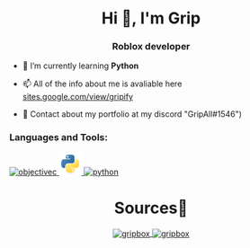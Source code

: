 <h1 align="center">Hi 👋, I'm Grip</h1>
<h3 align="center">Roblox developer</h3>

- 🌱 I’m currently learning **Python**

- 📫 All of the info about me is avaliable here [sites.google.com/view/gripify](https://sites.google.com/view/gripify/me)

- 💬 Contact about my portfolio at my discord "GripAll#1546")


<h3 align="left">Languages and Tools:</h3>
<p align="left"> <a href="https://roblox.com/create" target="_blank" rel="noreferrer"> <img src="https://img.icons8.com/color/256/roblox-studio.png" alt="objectivec" width="40" height="40"/> </a> <a href="https://www.python.org" target="_blank" rel="noreferrer"> <img src="https://raw.githubusercontent.com/devicons/devicon/master/icons/python/python-original.svg" alt="python" width="40" height="40"/> </a>
 <a href="https://www.lua.org/" target="_blank" rel="noreferrer"> <img src="https://upload.wikimedia.org/wikipedia/commons/thumb/c/cf/Lua-Logo.svg/1200px-Lua-Logo.svg.png" alt="python" width="40" height="40"/> </a> </p>




<h1 align="center">Sources🔗</h1>
<p align="center"> <a href="https://github.com/gripbox/gripify/tree/main/scripts"> <img align="center" src="https://lh3.googleusercontent.com/fife/AMPSemfLMMWl8uCUuY6AjEkRsIS6DL8WR_biPkTtKdOEG7wxWeyXN3BoGn1CPvhHq1tiy5jJPmLy1lwfhY3WYEPDkxNpbSSBisYz5rrf5DYbeGzlL6yL7LSKkJ6OvNasuv2wS2kFft9K0QLoSFAVC5ZHCH0kJaCSrjpe_7gTlPr_8bJ5qEI1AygPkr4AsUSF24Awqvw8njDe_nB2v13HxIonT9A2a4j-CRbQrClmvmUacBLY7VjiaC-7VaI7XGdIVK2Aec9s7q0rR97Np13jKtUeq1jAYj0PDeAvz3zzZmLfHyn6llPQi-haJIIUP1MCaP3N8X5zM-d7jnobuiJCIs-yb7M5iFcS0ZZYIEFa1EzsptFH97kbl68cpQyBMVDMQ_3VQUxnbtQOfnIcG7TP6RCvcLjrL94a9hP5kP0ndfqSpNZvgkdFtzW453NvhDGf93ch4YT5R7tDHRrT6ZyJT-0nEttn1LhuSz-LJ59WUZmNSAGSTQbVv35LoGhRC7QfTy157P8LF5vpu00qQaoksKuDGsGkmywcp1kVjbNGNtx99FEFUAEzUhwMoCkbjqurg1xKXuvwzCW3pDfu5wKFa_ljH5UoUof_rZGADFnsdqk3p0mewN0ln6SF-E39VGw2IhynNlqN7iNu6Ti8KQAAN2MxbduYYQmzPqN0YOxFwNRKKzbjheckDTeMMzgfX_FZpUOC05HCZrB7GEeOGYqPTCfXKv7STZn1ZKyCEhfurw54ru6gmXg5Ljns51cV9hT9sHrts84gPozwdWOcrbRrX18G8ZrGzeT9yIPpJ8-zYlIrjrYtmOsEismpHqKFSP_pw_yP3CoaInQGB7rOJLMclTivnMBZBiQqOS27jZdRWcievKlh3zBCfc-ULX07W4ANFqwHuXAW4fDPTpbiLeUscjBEY5NKuefNPmZ1OabeKY_Q8nPEQZCPqWKd-YxsYHhsOI_1BAHZG5ZG1fhfjryVX077EDMULQ8ivz-D4XuZgslQHNfvWbzBCblX73999Y4SJhzHfxFhS7T4AYbVOh3TrF1bgzVTPa4OjJvGcT75nor-Wj1YL_X1ZQy23ql0xPpW5FdYVDghkZGoIIYe1_1n1hIBzECpziWtLSh1F398MYWm2-C8CLuagE02Q35xkIBZocwRJq8Ufe-1JeSrVxUWc8c8dfekZ5PR2ZZwf3MGsPzirnLDWFk6X4Xkhup0rtaol77m6bugRGGWsIBt-3m0UqmdFnC4QYeSH8qllzdq2VyQExTZWeXT9uoBOp8hVhLG83ZEF3xo2RMwk9KszUCD9gz4DwoSq8lzqfTUwNL0dHKPjcQlpDafHjcAsbFz_DkhP4P729BXTGEssGYd55NS2H7uOEjjUSGa20H_iQuC79lolNeEXfhKBmx0F5xeG3pqlo6EfErzuhhY0mvR0jovxWOpgolOcrk1KsPB_GdKAUmnd50jYP8UHM96fN7kj-XBg-G6GGw-BNNtmlvaYnPXDk9bME4gpBcbyKMgR5eTIrvZxNsaVa0SH9Y8WFxwhP0=w1446-h969" height="70" width="280" alt="gripbox"/> </a>         <a href="https://sites.google.com/view/gripify/sources"> <img align="center" src="https://lh3.googleusercontent.com/fife/AMPSemdQG3OWUfLeGV4NfSeMvfPSJi85PaR2lG0i0d0x6IDmcq7x-FY7K2JYsidD99m-zbVQw-RRwY9XDhjuJuwV84Vpi2X1evAXeVStcrEFuGHrRVexvEidpu0kT52KEy_rMuB64wIzUfQa34DMnOIiS0ifDAnRj7QmURG1CPLRmbroUpaP4pY4X84Lvg0d80kgUhlR7RJZYzKztfwvvyNG168bqZbh7Prl65F1fhl_fHDCZZmsUOOFpBZYa9bZim5cNK_9Q2-TAxLM9UQHRhY7LBhtwZ3uDbhMCSn4RhkwZtG921AN1sTLGRFRFCWewMkTX2RmulJeAMpg5yTMeZndf9HsB2klceNShaGeE9b_yoElvzFF3d4gHeRGoNgsXdh1Ffm6OOCIDF55Q9Pc9oPqzLdS1RGnmMy08K7zN56uJYmmwFzEMd0PP4yCerEwyWDnYarWx0dVx9SnobzDeLvUsHAwEjPiUm1EA2jTs3IfH4gAEpXhdJdXB6zexKcqBchAhONi8uBwX_QvyP6SJqQnUiPv2lqtOTB5iPip20IdDNUyU-x3Xd1rEpyTWRb94T6mSfl-P5IU2GcITx8yjfXdRaq2_Gwz7gbhQCzQyGdLq1EczL4oG72uFnw6_DmZvLRsYz9RoDOOWyW2BOTTU2nUY0U9wMEHHQCynd7poXmjCL8G7qEzX7T3oKfa8EZBOzgHmLK6UnO7ms1PKabP3MwqgffE8Ut4l70yfQNhD0OkCg7N66MSd8qqiu0ZP3drTYY5KHGg-4s-i0ZneSTNaoH5JP_Cixwf3OqRxm4Q2J_mnu0RbzSRpAoUaXstkSoisRXSoV1qDW9NgJP2CGHK6agRpO0KaIh5TXk3h3I8ci_cPqoar4xIgz-biYq6jfnrNeeMLRVmWDw3ycw7OZ2IUSXJo4RIDjpAJzXE3CwBQnGwPdVeUO4s4x4sFTs5LEoOEchNXJaroVwRLNxb5ao1Au5JHZpegl_nQ-_rOYNEvdPSYglj0K5MrCwWIqgKbM0QTPoZYX-vCQXZn8ZBVAKblvd0CvE-G4rMOnUOeME6hnPORtODVLu8ZPkh9Exl-oB4BOf97Ms5W5nCWxauURYiFXgfk5o4RvgA15vw89_6sTZaE-n_LZat4sPpVDGjiTTbnBbzww1zOpjIo2ZBeaIWyTGNx_l-NwW9Ou7FgXTSxi679zPlGUnkuQiTM3lSqkjull2PEGfzDr35s7N7pxsHch19InX0Ys0tKlFlawzX2OD0nvKmVcdd9y1_USj_tHYnQNgEH3D28FNmhQbqUqcKzBECVv4k2tdPO6lDfRgB6SOEqOrmTbbyVGJPk2qthQShqp-obrH8GvgQbio3Mi2xSLr1u8Myzm40FUGpOOnscm77yAvVyO-D4lMO4bUKEOoHvsL2GQcM8P35VpMa7YgKtXg_-_p7oUGvU5wlLhWb0ROF0XvJeX2ee8peZBFiExd_sbFDm9cvbJ33PMvgqcDYe-OaVVZb_K5O9CI9t-w4m5iN2IsALeaswaMENNrP7qg=w1920-h969" height="70" width="280" alt="gripbox"/></a>  </p>

